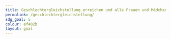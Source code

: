 ```yaml
---
title: Geschlechtergleichstellung erreichen und alle Frauen und Mädchen zur Selbstbestimmung befähigen
permalink: /geschlechtergleichstellung/
sdg_goal: 5
colour: ef402b
layout: goal
---
```


